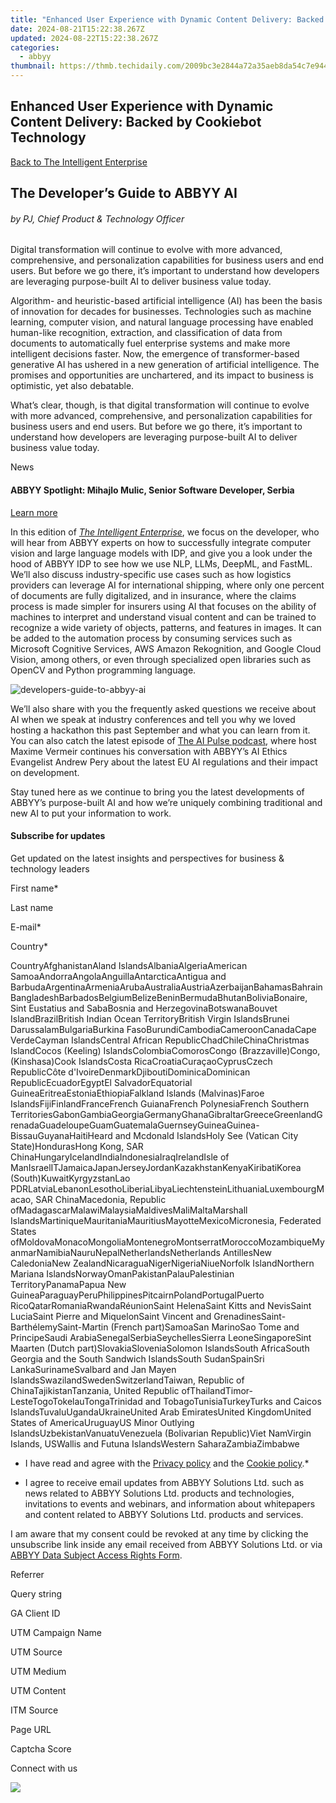 ```yaml
---
title: "Enhanced User Experience with Dynamic Content Delivery: Backed by Cookiebot Technology"
date: 2024-08-21T15:22:38.267Z
updated: 2024-08-22T15:22:38.267Z
categories:
  - abbyy
thumbnail: https://thmb.techidaily.com/2009bc3e2844a72a35aeb8da54c7e944a8b3e4812872b9ea8cbcc32ac61bea57.jpg
---
```


## Enhanced User Experience with Dynamic Content Delivery: Backed by Cookiebot Technology

[Back to The Intelligent Enterprise](https://tools.techidaily.com/abbyy/products/)

## The Developer’s Guide to ABBYY AI

###### by PJ, Chief Product & Technology Officer

Digital transformation will continue to evolve with more advanced, comprehensive, and personalization capabilities for business users and end users. But before we go there, it’s important to understand how developers are leveraging purpose-built AI to deliver business value today.

Algorithm- and heuristic-based artificial intelligence (AI) has been the basis of innovation for decades for businesses. Technologies such as machine learning, computer vision, and natural language processing have enabled human-like recognition, extraction, and classification of data from documents to automatically fuel enterprise systems and make more intelligent decisions faster. Now, the emergence of transformer-based generative AI has ushered in a new generation of artificial intelligence. The promises and opportunities are unchartered, and its impact to business is optimistic, yet also debatable. 

What’s clear, though, is that digital transformation will continue to evolve with more advanced, comprehensive, and personalization capabilities for business users and end users. But before we go there, it’s important to understand how developers are leveraging purpose-built AI to deliver business value today. 

News

#### ABBYY Spotlight: Mihajlo Mulic, Senior Software Developer, Serbia

[Learn more](https://tools.techidaily.com/abbyy/products/)

In this edition of _[The Intelligent Enterprise](https://tools.techidaily.com/abbyy/products/)_, we focus on the developer, who will hear from ABBYY experts on how to successfully integrate computer vision and large language models with IDP, and give you a look under the hood of ABBYY IDP to see how we use NLP, LLMs, DeepML, and FastML. We’ll also discuss industry-specific use cases such as how logistics providers can leverage AI for international shipping, where only one percent of documents are fully digitalized, and in insurance, where the claims process is made simpler for insurers using AI that focuses on the ability of machines to interpret and understand visual content and can be trained to recognize a wide variety of objects, patterns, and features in images. It can be added to the automation process by consuming services such as Microsoft Cognitive Services, AWS Amazon Rekognition, and Google Cloud Vision, among others, or even through specialized open libraries such as OpenCV and Python programming language.

![developers-guide-to-abbyy-ai](https://content.abbyy.com/-/media/project/abbyy/abbyy/insights/intelligent-enterprise/content-media/developers-guide-to-abbyy-ai.png?h=618&w=800) 

We’ll also share with you the frequently asked questions we receive about AI when we speak at industry conferences and tell you why we loved hosting a hackathon this past September and what you can learn from it. You can also catch the latest episode of [The AI Pulse podcast](https://www.youtube.com/playlist?list=PLcawcg-HXtXeE7L%5FeP5yIE8vg64jhaUXj), where host Maxime Vermeir continues his conversation with ABBYY’s AI Ethics Evangelist Andrew Pery about the latest EU AI regulations and their impact on development. 

Stay tuned here as we continue to bring you the latest developments of ABBYY’s purpose-built AI and how we’re uniquely combining traditional and new AI to put your information to work. 

#### Subscribe for updates

Get updated on the latest insights and perspectives for business & technology leaders

First name\*

Last name

E-mail\*

Сountry\*

СountryAfghanistanAland IslandsAlbaniaAlgeriaAmerican SamoaAndorraAngolaAnguillaAntarcticaAntigua and BarbudaArgentinaArmeniaArubaAustraliaAustriaAzerbaijanBahamasBahrainBangladeshBarbadosBelgiumBelizeBeninBermudaBhutanBoliviaBonaire, Sint Eustatius and SabaBosnia and HerzegovinaBotswanaBouvet IslandBrazilBritish Indian Ocean TerritoryBritish Virgin IslandsBrunei DarussalamBulgariaBurkina FasoBurundiCambodiaCameroonCanadaCape VerdeCayman IslandsCentral African RepublicChadChileChinaChristmas IslandCocos (Keeling) IslandsColombiaComorosCongo (Brazzaville)Congo, (Kinshasa)Cook IslandsCosta RicaCroatiaCuraçaoCyprusCzech RepublicCôte d'IvoireDenmarkDjiboutiDominicaDominican RepublicEcuadorEgyptEl SalvadorEquatorial GuineaEritreaEstoniaEthiopiaFalkland Islands (Malvinas)Faroe IslandsFijiFinlandFranceFrench GuianaFrench PolynesiaFrench Southern TerritoriesGabonGambiaGeorgiaGermanyGhanaGibraltarGreeceGreenlandGrenadaGuadeloupeGuamGuatemalaGuernseyGuineaGuinea-BissauGuyanaHaitiHeard and Mcdonald IslandsHoly See (Vatican City State)HondurasHong Kong, SAR ChinaHungaryIcelandIndiaIndonesiaIraqIrelandIsle of ManIsraelITJamaicaJapanJerseyJordanKazakhstanKenyaKiribatiKorea (South)KuwaitKyrgyzstanLao PDRLatviaLebanonLesothoLiberiaLibyaLiechtensteinLithuaniaLuxembourgMacao, SAR ChinaMacedonia, Republic ofMadagascarMalawiMalaysiaMaldivesMaliMaltaMarshall IslandsMartiniqueMauritaniaMauritiusMayotteMexicoMicronesia, Federated States ofMoldovaMonacoMongoliaMontenegroMontserratMoroccoMozambiqueMyanmarNamibiaNauruNepalNetherlandsNetherlands AntillesNew CaledoniaNew ZealandNicaraguaNigerNigeriaNiueNorfolk IslandNorthern Mariana IslandsNorwayOmanPakistanPalauPalestinian TerritoryPanamaPapua New GuineaParaguayPeruPhilippinesPitcairnPolandPortugalPuerto RicoQatarRomaniaRwandaRéunionSaint HelenaSaint Kitts and NevisSaint LuciaSaint Pierre and MiquelonSaint Vincent and GrenadinesSaint-BarthélemySaint-Martin (French part)SamoaSan MarinoSao Tome and PrincipeSaudi ArabiaSenegalSerbiaSeychellesSierra LeoneSingaporeSint Maarten (Dutch part)SlovakiaSloveniaSolomon IslandsSouth AfricaSouth Georgia and the South Sandwich IslandsSouth SudanSpainSri LankaSurinameSvalbard and Jan Mayen IslandsSwazilandSwedenSwitzerlandTaiwan, Republic of ChinaTajikistanTanzania, United Republic ofThailandTimor-LesteTogoTokelauTongaTrinidad and TobagoTunisiaTurkeyTurks and Caicos IslandsTuvaluUgandaUkraineUnited Arab EmiratesUnited KingdomUnited States of AmericaUruguayUS Minor Outlying IslandsUzbekistanVanuatuVenezuela (Bolivarian Republic)Viet NamVirgin Islands, USWallis and Futuna IslandsWestern SaharaZambiaZimbabwe

* I have read and agree with the [Privacy policy](https://tools.techidaily.com/abbyy/products/) and the [Cookie policy](https://tools.techidaily.com/abbyy/products/).\*

* I agree to receive email updates from ABBYY Solutions Ltd. such as news related to ABBYY Solutions Ltd. products and technologies, invitations to events and webinars, and information about whitepapers and content related to ABBYY Solutions Ltd. products and services.  
    
I am aware that my consent could be revoked at any time by clicking the unsubscribe link inside any email received from ABBYY Solutions Ltd. or via [ABBYY Data Subject Access Rights Form](https://tools.techidaily.com/abbyy/products/).

Referrer

Query string

GA Client ID

UTM Campaign Name

UTM Source

UTM Medium

UTM Content

ITM Source

Page URL

Captcha Score

Connect with us

<ins class="adsbygoogle"
     style="display:block"
     data-ad-format="autorelaxed"
     data-ad-client="ca-pub-7571918770474297"
     data-ad-slot="1223367746"></ins>



<ins class="adsbygoogle"
     style="display:block"
     data-ad-client="ca-pub-7571918770474297"
     data-ad-slot="8358498916"
     data-ad-format="auto"
     data-full-width-responsive="true"></ins>

<!-- affiliate ads begin -->
<a href="https://shop.incomedia.eu/order/checkout.php?PRODS=12730965&QTY=1&AFFILIATE=108875&CART=1"><img src="https://incomedia.eu/files/images/affiliates/w5/03_WBSX5_728x90_red_CTA.jpg" border="0"></a>
<!-- affiliate ads end -->